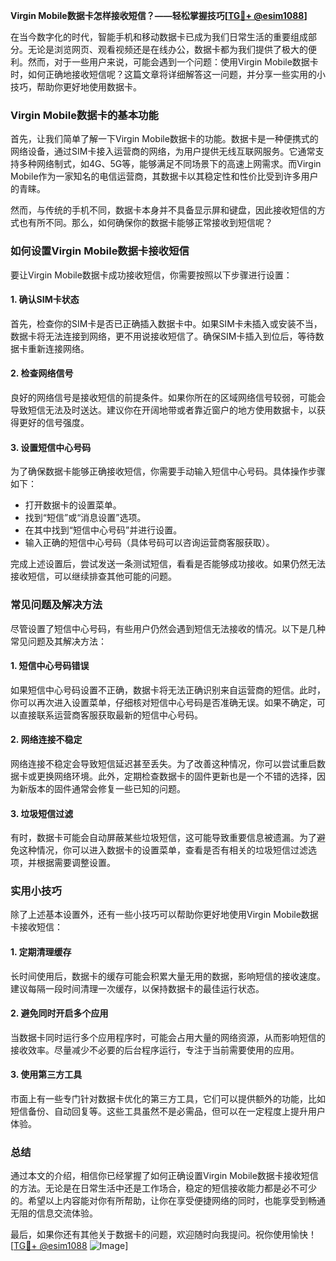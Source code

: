 **Virgin Mobile数据卡怎样接收短信？——轻松掌握技巧[[TG💪+ @esim1088](https://t.me/s/esim1088)]**

在当今数字化的时代，智能手机和移动数据卡已成为我们日常生活的重要组成部分。无论是浏览网页、观看视频还是在线办公，数据卡都为我们提供了极大的便利。然而，对于一些用户来说，可能会遇到一个问题：使用Virgin Mobile数据卡时，如何正确地接收短信呢？这篇文章将详细解答这一问题，并分享一些实用的小技巧，帮助你更好地使用数据卡。

### Virgin Mobile数据卡的基本功能

首先，让我们简单了解一下Virgin Mobile数据卡的功能。数据卡是一种便携式的网络设备，通过SIM卡接入运营商的网络，为用户提供无线互联网服务。它通常支持多种网络制式，如4G、5G等，能够满足不同场景下的高速上网需求。而Virgin Mobile作为一家知名的电信运营商，其数据卡以其稳定性和性价比受到许多用户的青睐。

然而，与传统的手机不同，数据卡本身并不具备显示屏和键盘，因此接收短信的方式也有所不同。那么，如何确保你的数据卡能够正常接收到短信呢？

### 如何设置Virgin Mobile数据卡接收短信

要让Virgin Mobile数据卡成功接收短信，你需要按照以下步骤进行设置：

#### 1. 确认SIM卡状态
首先，检查你的SIM卡是否已正确插入数据卡中。如果SIM卡未插入或安装不当，数据卡将无法连接到网络，更不用说接收短信了。确保SIM卡插入到位后，等待数据卡重新连接网络。

#### 2. 检查网络信号
良好的网络信号是接收短信的前提条件。如果你所在的区域网络信号较弱，可能会导致短信无法及时送达。建议你在开阔地带或者靠近窗户的地方使用数据卡，以获得更好的信号强度。

#### 3. 设置短信中心号码
为了确保数据卡能够正确接收短信，你需要手动输入短信中心号码。具体操作步骤如下：
- 打开数据卡的设置菜单。
- 找到“短信”或“消息设置”选项。
- 在其中找到“短信中心号码”并进行设置。
- 输入正确的短信中心号码（具体号码可以咨询运营商客服获取）。

完成上述设置后，尝试发送一条测试短信，看看是否能够成功接收。如果仍然无法接收短信，可以继续排查其他可能的问题。

### 常见问题及解决方法

尽管设置了短信中心号码，有些用户仍然会遇到短信无法接收的情况。以下是几种常见问题及其解决方法：

#### 1. 短信中心号码错误
如果短信中心号码设置不正确，数据卡将无法正确识别来自运营商的短信。此时，你可以再次进入设置菜单，仔细核对短信中心号码是否准确无误。如果不确定，可以直接联系运营商客服获取最新的短信中心号码。

#### 2. 网络连接不稳定
网络连接不稳定会导致短信延迟甚至丢失。为了改善这种情况，你可以尝试重启数据卡或更换网络环境。此外，定期检查数据卡的固件更新也是一个不错的选择，因为新版本的固件通常会修复一些已知的问题。

#### 3. 垃圾短信过滤
有时，数据卡可能会自动屏蔽某些垃圾短信，这可能导致重要信息被遗漏。为了避免这种情况，你可以进入数据卡的设置菜单，查看是否有相关的垃圾短信过滤选项，并根据需要调整设置。

### 实用小技巧

除了上述基本设置外，还有一些小技巧可以帮助你更好地使用Virgin Mobile数据卡接收短信：

#### 1. 定期清理缓存
长时间使用后，数据卡的缓存可能会积累大量无用的数据，影响短信的接收速度。建议每隔一段时间清理一次缓存，以保持数据卡的最佳运行状态。

#### 2. 避免同时开启多个应用
当数据卡同时运行多个应用程序时，可能会占用大量的网络资源，从而影响短信的接收效率。尽量减少不必要的后台程序运行，专注于当前需要使用的应用。

#### 3. 使用第三方工具
市面上有一些专门针对数据卡优化的第三方工具，它们可以提供额外的功能，比如短信备份、自动回复等。这些工具虽然不是必需品，但可以在一定程度上提升用户体验。

### 总结

通过本文的介绍，相信你已经掌握了如何正确设置Virgin Mobile数据卡接收短信的方法。无论是在日常生活中还是工作场合，稳定的短信接收能力都是必不可少的。希望以上内容能对你有所帮助，让你在享受便捷网络的同时，也能享受到畅通无阻的信息交流体验。

最后，如果你还有其他关于数据卡的问题，欢迎随时向我提问。祝你使用愉快！[[TG💪+ @esim1088](https://t.me/s/esim1088) ![Image](https://i.postimg.cc/4NQfJmqS/Snipaste-2025-05-13-00-14-12.png)]